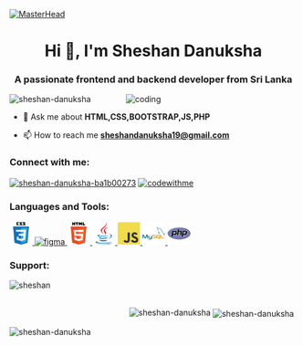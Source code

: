 [![MasterHead](https://miro.medium.com/v2/resize:fit:2000/1*-ntL3Dsvc-dJ5cLGRtSuEw.gif)](https://github.com/Sheshan-Danuksha/Sheshan-Danuksha)
<h1 align="center">Hi 👋, I'm Sheshan Danuksha</h1>
<h3 align="center">A passionate frontend and backend developer from Sri Lanka</h3>
<img align="right" alt="coding" width="300" src="https://camo.githubusercontent.com/862f48a9043e8165541b09a5a64d969f1c155e0768a90e7a3d56f36efd8a82b3/68747470733a2f2f7777772e77656232347a6f6e652e636f6d2f77702d636f6e74656e742f75706c6f6164732f323032322f31302f34363230372d70726f6772616d6d65722d312e676966" />

<p align="left"> <img src="https://komarev.com/ghpvc/?username=sheshan-danuksha&label=Profile%20views&color=0e75b6&style=flat" alt="sheshan-danuksha" /> </p>

- 💬 Ask me about **HTML,CSS,BOOTSTRAP,JS,PHP**

- 📫 How to reach me **sheshandanuksha19@gmail.com**

<h3 align="left">Connect with me:</h3>
<p align="left">
<a href="https://linkedin.com/in/sheshan-danuksha-ba1b00273" target="blank"><img align="center" src="https://raw.githubusercontent.com/rahuldkjain/github-profile-readme-generator/master/src/images/icons/Social/linked-in-alt.svg" alt="sheshan-danuksha-ba1b00273" height="30" width="40" /></a>
<a href="https://www.youtube.com/channel/UC0hykKg0Z6qWs1bN51PR_RA" target="blank"><img align="center" src="https://raw.githubusercontent.com/rahuldkjain/github-profile-readme-generator/master/src/images/icons/Social/youtube.svg" alt="codewithme" height="30" width="40" /></a>
</p>

<h3 align="left">Languages and Tools:</h3>
<p align="left"> <a href="https://www.w3schools.com/css/" target="_blank" rel="noreferrer"> <img src="https://raw.githubusercontent.com/devicons/devicon/master/icons/css3/css3-original-wordmark.svg" alt="css3" width="40" height="40"/> </a> <a href="https://www.figma.com/" target="_blank" rel="noreferrer"> <img src="https://www.vectorlogo.zone/logos/figma/figma-icon.svg" alt="figma" width="40" height="40"/> </a> <a href="https://www.w3.org/html/" target="_blank" rel="noreferrer"> <img src="https://raw.githubusercontent.com/devicons/devicon/master/icons/html5/html5-original-wordmark.svg" alt="html5" width="40" height="40"/> </a> <a href="https://www.java.com" target="_blank" rel="noreferrer"> <img src="https://raw.githubusercontent.com/devicons/devicon/master/icons/java/java-original.svg" alt="java" width="40" height="40"/> </a> <a href="https://developer.mozilla.org/en-US/docs/Web/JavaScript" target="_blank" rel="noreferrer"> <img src="https://raw.githubusercontent.com/devicons/devicon/master/icons/javascript/javascript-original.svg" alt="javascript" width="40" height="40"/> </a> <a href="https://www.mysql.com/" target="_blank" rel="noreferrer"> <img src="https://raw.githubusercontent.com/devicons/devicon/master/icons/mysql/mysql-original-wordmark.svg" alt="mysql" width="40" height="40"/> </a> <a href="https://www.php.net" target="_blank" rel="noreferrer"> <img src="https://raw.githubusercontent.com/devicons/devicon/master/icons/php/php-original.svg" alt="php" width="40" height="40"/> </a> </p>

<h3 align="left">Support:</h3>
<p><a href="https://www.buymeacoffee.com/sheshan"> <img align="left" src="https://cdn.buymeacoffee.com/buttons/v2/default-yellow.png" height="50" width="210" alt="sheshan" /></a></p><br> 
<br>

<p><img align="left" src="https://github-readme-stats.vercel.app/api/top-langs?username=sheshan-danuksha&show_icons=true&locale=en&layout=compact" alt="sheshan-danuksha" /></p>

<p>&nbsp;<img align="center" src="https://github-readme-stats.vercel.app/api?username=sheshan-danuksha&show_icons=true&locale=en" alt="sheshan-danuksha" /></p>

<p><img align="center" src="https://github-readme-streak-stats.herokuapp.com/?user=sheshan-danuksha&" alt="sheshan-danuksha" /></p>
